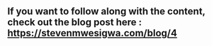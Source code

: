 ## If you want to follow along with the content, check out the blog post here : https://stevenmwesigwa.com/blog/4
